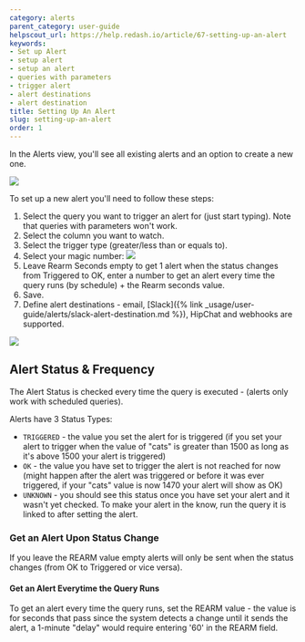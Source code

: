 ```yaml
---
category: alerts
parent_category: user-guide
helpscout_url: https://help.redash.io/article/67-setting-up-an-alert
keywords:
- Set up Alert
- setup alert
- setup an alert
- queries with parameters
- trigger alert
- alert destinations
- alert destination
title: Setting Up An Alert
slug: setting-up-an-alert
order: 1
---
```

In the Alerts view, you'll see all existing alerts and an option to create a
new one.

![](https://redash.io/help/assets/alerts.png)

To set up a new alert you'll need to follow these steps:

1. Select the query you want to trigger an alert for (just start typing). Note that queries with parameters won't work.
2. Select the column you want to watch.
3. Select the trigger type (greater/less than or equals to).
4. Select your magic number:
    ![](https://redash.io/help/assets/alerts_settings.png)
5. Leave Rearm Seconds empty to get 1 alert when the status changes from Triggered to OK, enter a number to get an alert every time the query runs (by schedule) + the Rearm seconds value. 
6. Save.
7. Define alert destinations - email, [Slack]({% link _usage/user-guide/alerts/slack-alert-destination.md %}), HipChat and webhooks are supported.

![](https://redash.io/help/assets/alert_destination.png)

## Alert Status & Frequency

The Alert Status is checked every time the query is executed - (alerts only work with scheduled queries).

Alerts have 3 Status Types:

* `TRIGGERED` - the value you set the alert for is triggered (if you set your alert to trigger when the value of "cats" is greater than 1500 as long as it's above 1500 your alert is triggered)
* `OK` - the value you have set to trigger the alert is not reached for now (might happen after the alert was triggered or before it was ever triggered, if your "cats" value is now 1470 your alert will show as OK)
* `UNKNOWN` - you should see this status once you have set your alert and it wasn't yet checked. To make your alert in the know, run the query it is linked to after setting the alert.

### Get an Alert Upon Status Change

If you leave the REARM value empty alerts will only be sent when the status
changes (from OK to Triggered or vice versa).

#### Get an Alert Everytime the Query Runs

To get an alert every time the query runs, set the REARM value - the value is
for seconds that pass since the system detects a change until it sends the
alert, a 1-minute "delay" would require entering '60' in the REARM field.

